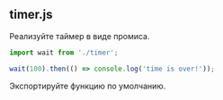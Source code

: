 ## timer.js

Реализуйте таймер в виде промиса.

```js
import wait from './timer';

wait(100).then(() => console.log('time is over!'));
```

Экспортируйте функцию по умолчанию.
